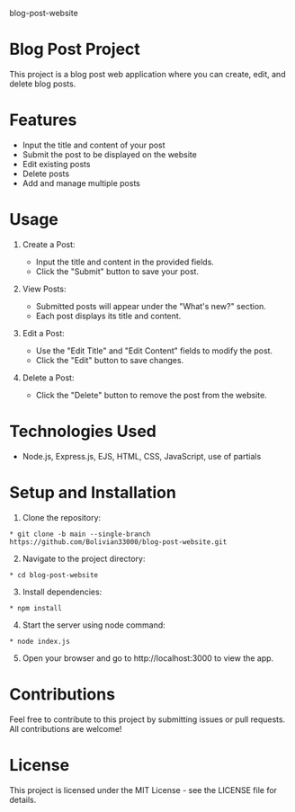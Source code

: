 blog-post-website
# Blog Post Project
This project is a blog post web application where you can create, edit, and delete blog posts.

# Features
* Input the title and content of your post
* Submit the post to be displayed on the website
* Edit existing posts
* Delete posts
* Add and manage multiple posts
# Usage
 1. Create a Post:

    * Input the title and content in the provided fields.
    * Click the "Submit" button to save your post.
 2. View Posts:
    * Submitted posts will appear under the "What's new?" section.
    * Each post displays its title and content.
 3. Edit a Post:
    * Use the "Edit Title" and "Edit Content" fields to modify the post.
    * Click the "Edit" button to save changes.
 4. Delete a Post:
    * Click the "Delete" button to remove the post from the website.
# Technologies Used
* Node.js, Express.js, EJS, HTML, CSS, JavaScript, use of partials

# Setup and Installation
  1. Clone the repository:

    * git clone -b main --single-branch https://github.com/Bolivian33000/blog-post-website.git

  2. Navigate to the project directory:

    * cd blog-post-website

  3. Install dependencies:

    * npm install

  4. Start the server using node command:

    * node index.js
    
  5. Open your browser and go to http://localhost:3000 to view the app.

# Contributions
Feel free to contribute to this project by submitting issues or pull requests. All contributions are welcome!

# License
This project is licensed under the MIT License - see the LICENSE file for details.